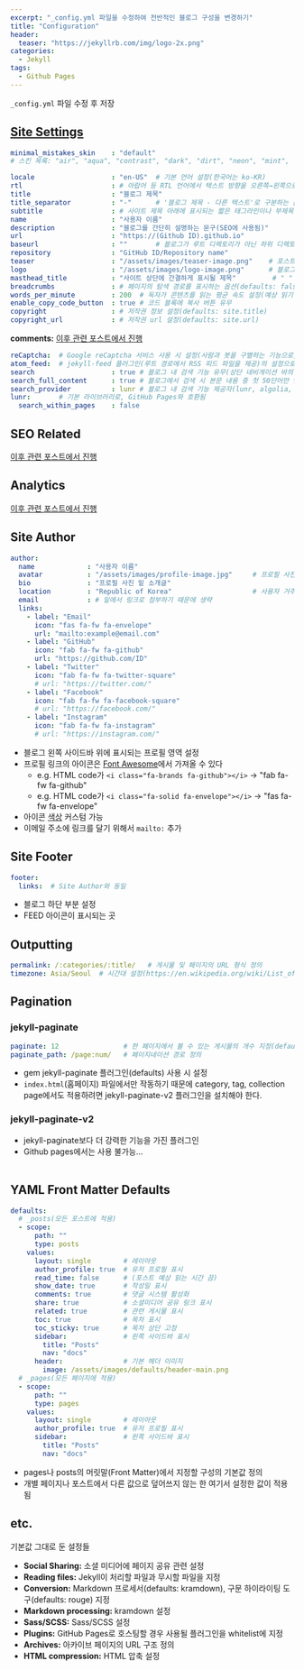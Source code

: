 ```yaml
---
excerpt: "_config.yml 파일을 수정하여 전반적인 블로그 구성을 변경하기"
title: "Configuration"
header:
  teaser: "https://jekyllrb.com/img/logo-2x.png"
categories:
  - Jekyll
tags:
  - Github Pages
---
```

 
`_config.yml` 파일 수정 후 저장

## <a href="https://mmistakes.github.io/minimal-mistakes/docs/configuration/" target="_blank">Site Settings</a>

```yml
minimal_mistakes_skin    : "default"
# 스킨 목록: "air", "aqua", "contrast", "dark", "dirt", "neon", "mint", "plum", "sunrise"

locale                   : "en-US"  # 기본 언어 설정(한국어는 ko-KR)
rtl                      : # 아랍어 등 RTL 언어에서 텍스트 방향을 오른쪽→왼쪽으로 변경하는 옵션(defaults: false)
title                    : "블로그 제목"
title_separator          : "-"      # '블로그 제목 - 다른 텍스트'로 구분하는 문자
subtitle                 : # 사이트 제목 아래에 표시되는 짧은 태그라인이나 부제목
name                     : "사용자 이름"
description              : "블로그를 간단히 설명하는 문구(SEO에 사용됨)"
url                      : "https://(Github ID).github.io"
baseurl                  : ""       # 블로그가 루트 디렉토리가 아닌 하위 디렉토리에서 호스팅될 경우에만 설정
repository               : "GitHub ID/Repository name"
teaser                   : "/assets/images/teaser-image.png"    # 포스트 미리보기에서 나타나는 기본 티저 이미지
logo                     : "/assets/images/logo-image.png"      # 블로그 제목 앞에 표시할 로고 이미지
masthead_title           : "사이트 상단에 간결하게 표시될 제목"         # " " 으로 생략하면 title과 같음
breadcrumbs              : # 페이지의 탐색 경로를 표시하는 옵션(defaults: false)
words_per_minute         : 200  # 독자가 콘텐츠를 읽는 평균 속도 설정(예상 읽기 시간 계산에 사용됨)
enable_copy_code_button  : true # 코드 블록에 복사 버튼 유무
copyright                : # 저작권 정보 설정(defaults: site.title)
copyright_url            : # 저작권 url 설정(defaults: site.url)
```
**comments:** [이후 관련 포스트에서 진행](#)
```yml
reCaptcha:  # Google reCaptcha 서비스 사용 시 설정(사람과 봇을 구별하는 기능으로, 이 블로그에서는 생략)
atom_feed:  # jekyll-feed 플러그인(루트 경로에서 RSS 피드 파일을 제공)의 설정으로, 기본값 그대로 설정
search                   : true # 블로그 내 검색 기능 유무(상단 네비게이션 바의 가장 오른쪽에 표시됨)
search_full_content      : true # 블로그에서 검색 시 본문 내용 중 첫 50단어만 인덱싱하는 기능
search_provider          : lunr # 블로그 내 검색 기능 제공자(lunr, algolia, google 중 택 1)
lunr:       # 기본 라이브러리로, GitHub Pages와 호환됨
  search_within_pages    : false
```

## SEO Related

[이후 관련 포스트에서 진행](#)

## Analytics

[이후 관련 포스트에서 진행](#)

## Site Author

```yml
author:
  name             : "사용자 이름"                          
  avatar           : "/assets/images/profile-image.jpg"     # 프로필 사진 
  bio              : "프로필 사진 밑 소개글"
  location         : "Republic of Korea"                    # 사용자 거주지
  email            : # 밑에서 링크로 첨부하기 때문에 생략
  links:
    - label: "Email"
      icon: "fas fa-fw fa-envelope"
      url: "mailto:example@email.com"
    - label: "GitHub"
      icon: "fab fa-fw fa-github"
      url: "https://github.com/ID"
    - label: "Twitter"
      icon: "fab fa-fw fa-twitter-square"
      # url: "https://twitter.com/"
    - label: "Facebook"
      icon: "fab fa-fw fa-facebook-square"
      # url: "https://facebook.com/"
    - label: "Instagram"
      icon: "fab fa-fw fa-instagram"
      # url: "https://instagram.com/"
```
- 블로그 왼쪽 사이드바 위에 표시되는 프로필 영역 설정
- 프로필 링크의 아이콘은 [Font Awesome](https://fontawesome.com/v6/search?m=free)에서 가져올 수 있다
   - e.g. HTML code가 `<i class="fa-brands fa-github"></i>` → "fab fa-fw fa-github"
   - e.g. HTML code가 `<i class="fa-solid fa-envelope"></i>` → "fas fa-fw fa-envelope"
- 아이콘 <a href="https://jooyeunseo.github.io/jekyll/Styling/#social-icons" target="_blank">색상</a> 커스텀 가능
- 이메일 주소에 링크를 달기 위해서 `mailto:` 추가

## Site Footer

```yml
footer:
  links:  # Site Author와 동일
```
- 블로그 하단 부분 설정
- FEED 아이콘이 표시되는 곳

## Outputting

```yml
permalink: /:categories/:title/   # 게시물 및 페이지의 URL 형식 정의
timezone: Asia/Seoul  # 시간대 설정(https://en.wikipedia.org/wiki/List_of_tz_database_time_zones)
```

## Pagination

### jekyll-paginate

```yml
paginate: 12                # 한 페이지에서 볼 수 있는 게시물의 개수 지정(defaults: 5)
paginate_path: /page:num/   # 페이지네이션 경로 정의
```
- gem jekyll-paginate 플러그인(defaults) 사용 시 설정
- `index.html`(홈페이지) 파일에서만 작동하기 때문에 category, tag, collection page에서도 적용하려면 jekyll-paginate-v2 플러그인을 설치해야 한다.

### jekyll-paginate-v2

- jekyll-paginate보다 더 강력한 기능을 가진 플러그인
- Github pages에서는 사용 불가능...
<br><br>

## YAML Front Matter Defaults

```yml
defaults:
  # _posts(모든 포스트에 적용)
  - scope:
      path: ""
      type: posts
    values:
      layout: single        # 레이아웃
      author_profile: true  # 유저 프로필 표시
      read_time: false      # (포스트 예상 읽는 시간 끔)
      show_date: true       # 작성일 표시
      comments: true        # 댓글 시스템 활성화
      share: true           # 소셜미디어 공유 링크 표시
      related: true         # 관련 게시물 표시
      toc: true             # 목차 표시
      toc_sticky: true      # 목차 상단 고정
      sidebar:              # 왼쪽 사이드바 표시
        title: "Posts"
        nav: "docs"
      header:               # 기본 헤더 이미지
        image: /assets/images/defaults/header-main.png
  # _pages(모든 페이지에 적용)
  - scope:
      path: ""
      type: pages
    values:
      layout: single        # 레이아웃
      author_profile: true  # 유저 프로필 표시
      sidebar:              # 왼쪽 사이드바 표시
        title: "Posts"
        nav: "docs"
```
- pages나 posts의 머릿말(Front Matter)에서 지정할 구성의 기본값 정의
- 개별 페이지나 포스트에서 다른 값으로 덮어쓰지 않는 한 여기서 설정한 값이 적용됨

## etc.

기본값 그대로 둔 설정들

- **Social Sharing:** 소셜 미디어에 페이지 공유 관련 설정
- **Reading files:** Jekyll이 처리할 파일과 무시할 파일을 지정
- **Conversion:** Markdown 프로세서(defaults: kramdown), 구문 하이라이팅 도구(defaults: rouge) 지정
- **Markdown processing:** kramdown 설정
- **Sass/SCSS:** Sass/SCSS 설정
- **Plugins:** GitHub Pages로 호스팅할 경우 사용될 플러그인을 whitelist에 지정
- **Archives:** 아카이브 페이지의 URL 구조 정의
- **HTML compression:** HTML 압축 설정